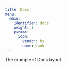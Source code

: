 ```yaml
---
title: Docs
menu:
  main:
    identifier: docs
    weight: 1
    params:
      icon:
        vendor: bs
        name: book
---
```


The example of Docs layout.
